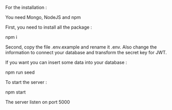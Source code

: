 For the installation :

You need Mongo, NodeJS and npm


First, you need to install all the package :

npm i

Second, copy the file .env.example and rename it .env.
Also change the information to connect your database and transform the secret key for JWT.


If you want you can insert some data into your database :

npm run seed


To start the server :

npm start


The server listen on port 5000